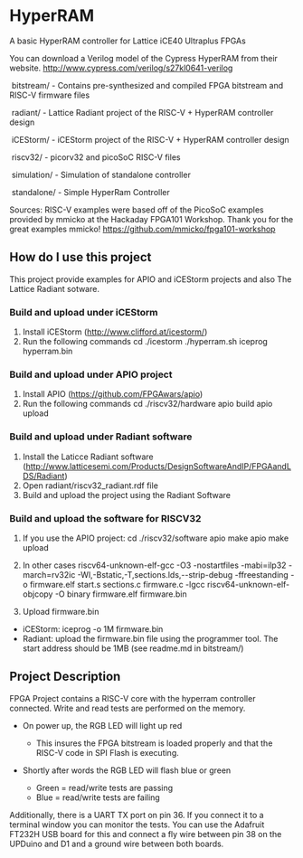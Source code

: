 # HyperRAM
A basic HyperRAM controller for Lattice iCE40 Ultraplus FPGAs

You can download a Verilog model of the Cypress HyperRAM from their website.
http://www.cypress.com/verilog/s27kl0641-verilog

​	bitstream/	- Contains pre-synthesized and compiled FPGA bitstream and RISC-V firmware files

​	radiant/		- Lattice Radiant project of the RISC-V + HyperRAM controller design

​	iCEStorm/	- iCEStorm project of the RISC-V + HyperRAM controller design

​	riscv32/		- picorv32 and picoSoC RISC-V files

​	simulation/	- Simulation of standalone controller

​	standalone/	- Simple HyperRam Controller

Sources:
RISC-V examples were based off of the PicoSoC examples provided by mmicko at the Hackaday FPGA101 Workshop.  Thank you for the great examples mmicko!
https://github.com/mmicko/fpga101-workshop


## How do I use this project

This project provide examples for APIO and iCEStorm projects and also The Lattice Radiant sotware.

### Build and upload under iCEStorm 
1. Install iCEStorm (http://www.clifford.at/icestorm/)
2. Run the following commands
    cd ./icestorm
    ./hyperram.sh
    iceprog hyperram.bin

### Build and upload under APIO project
1. Install APIO (https://github.com/FPGAwars/apio)
2. Run the following commands
    cd ./riscv32/hardware
    apio build
    apio upload

### Build and upload under Radiant software
1. Install the Laticce Radiant software (http://www.latticesemi.com/Products/DesignSoftwareAndIP/FPGAandLDS/Radiant)
2. Open radiant/riscv32_radiant.rdf file
3. Build and upload the project using the Radiant Software

### Build and upload the software for RISCV32 
1. If you use the APIO project:
    cd ./riscv32/software
    apio make
    apio make upload

2. In other cases 
   riscv64-unknown-elf-gcc -O3 -nostartfiles -mabi=ilp32 -march=rv32ic -Wl,-Bstatic,-T,sections.lds,--strip-debug -ffreestanding -o firmware.elf start.s sections.c firmware.c -lgcc
   riscv64-unknown-elf-objcopy  -O binary firmware.elf firmware.bin

3. Upload firmware.bin
* iCEStorm:
    iceprog -o 1M firmware.bin
* Radiant: upload the firmware.bin file using the programmer tool. The start address should be 1MB (see readme.md in bitstream/)

## Project Description

FPGA Project contains a RISC-V core with the hyperram controller connected.  Write and read tests are performed on the memory.

- On power up, the RGB LED will light up red
  - This insures the FPGA bitstream is loaded properly and that the RISC-V code in SPI Flash is executing.

- Shortly after words the RGB LED will flash blue or green
  - Green = read/write tests are passing
  - Blue = read/write tests are failing

Additionally, there is a UART TX port on pin 36.  If you connect it to a terminal window you can monitor the tests.  You can use the Adafruit FT232H USB board for this and connect a fly wire between pin 38 on the UPDuino and D1 and a ground wire between both boards.